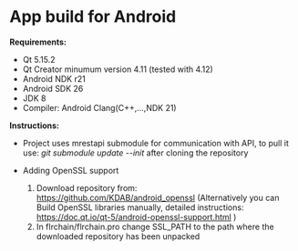 # **App build for Android**
**Requirements:**
*  Qt 5.15.2
*  Qt Creator minumum version 4.11 (tested with 4.12)
*  Android NDK r21
*  Android SDK 26
*  JDK 8
*  Compiler: Android Clang(C++,...,NDK 21)

**Instructions:**
* Project uses mrestapi submodule for communication with API, to pull it use: *git submodule update --init* after cloning the repository

* Adding OpenSSL support
    1. Download repository from: https://github.com/KDAB/android_openssl (Alternatively you can Build OpenSSL libraries manually, 
       detailed instructions: https://doc.qt.io/qt-5/android-openssl-support.html )
    2. In flrchain/flrchain.pro change SSL_PATH to the path where the downloaded repository has been unpacked
